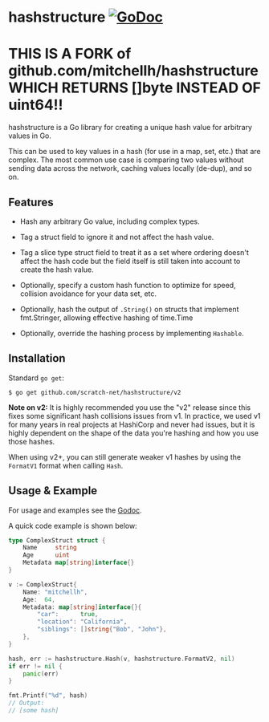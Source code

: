 # hashstructure [![GoDoc](https://godoc.org/github.com/mitchellh/hashstructure?status.svg)](https://godoc.org/github.com/mitchellh/hashstructure)

# THIS IS A FORK of github.com/mitchellh/hashstructure WHICH RETURNS []byte INSTEAD OF uint64!!

hashstructure is a Go library for creating a unique hash value
for arbitrary values in Go.

This can be used to key values in a hash (for use in a map, set, etc.)
that are complex. The most common use case is comparing two values without
sending data across the network, caching values locally (de-dup), and so on.

## Features

  * Hash any arbitrary Go value, including complex types.

  * Tag a struct field to ignore it and not affect the hash value.

  * Tag a slice type struct field to treat it as a set where ordering
    doesn't affect the hash code but the field itself is still taken into
    account to create the hash value.

  * Optionally, specify a custom hash function to optimize for speed, collision
    avoidance for your data set, etc.

  * Optionally, hash the output of `.String()` on structs that implement fmt.Stringer,
    allowing effective hashing of time.Time

  * Optionally, override the hashing process by implementing `Hashable`.

## Installation

Standard `go get`:

```
$ go get github.com/scratch-net/hashstructure/v2
```

**Note on v2:** It is highly recommended you use the "v2" release since this
fixes some significant hash collisions issues from v1. In practice, we used
v1 for many years in real projects at HashiCorp and never had issues, but it
is highly dependent on the shape of the data you're hashing and how you use
those hashes.

When using v2+, you can still generate weaker v1 hashes by using the
`FormatV1` format when calling `Hash`.

## Usage & Example

For usage and examples see the [Godoc](http://godoc.org/github.com/mitchellh/hashstructure).

A quick code example is shown below:

```go
type ComplexStruct struct {
    Name     string
    Age      uint
    Metadata map[string]interface{}
}

v := ComplexStruct{
    Name: "mitchellh",
    Age:  64,
    Metadata: map[string]interface{}{
        "car":      true,
        "location": "California",
        "siblings": []string{"Bob", "John"},
    },
}

hash, err := hashstructure.Hash(v, hashstructure.FormatV2, nil)
if err != nil {
    panic(err)
}

fmt.Printf("%d", hash)
// Output:
// [some hash]
```

